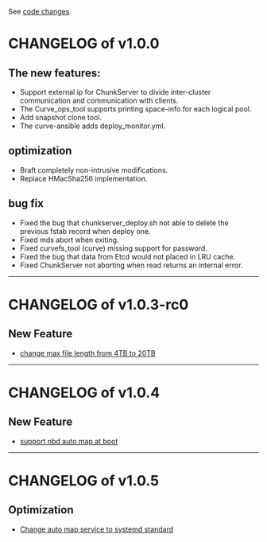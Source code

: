 See [code changes](https://github.com/opencurve/curve/compare/v0.1.4...release1.0).
# CHANGELOG of v1.0.0
 ## The new features:
- Support external ip for ChunkServer to divide inter-cluster communication and communication with clients.
- The Curve_ops_tool supports printing space-info for each logical pool.
- Add snapshot clone tool.
- The curve-ansible adds deploy_monitor.yml.

## optimization
- Braft completely non-intrusive modifications.
- Replace HMacSha256 implementation.

## bug fix
- Fixed the bug that chunkserver_deploy.sh not able to delete the previous fstab record when deploy one.
- Fixed mds abort when exiting.
- Fixed curvefs_tool (curve) missing support for password.
- Fixed the bug that data from Etcd would not placed in LRU cache.
- Fixed ChunkServer not aborting when read returns an internal error.


<hr/>

# CHANGELOG of v1.0.3-rc0

## New Feature

- [change max file length from 4TB to 20TB](https://github.com/opencurve/curve/pull/321)


<hr/>

# CHANGELOG of v1.0.4

## New Feature

- [support nbd auto map at boot](https://github.com/opencurve/curve/pull/347)


<hr/>

# CHANGELOG of v1.0.5

## Optimization

- [Change auto map service to systemd standard](https://github.com/opencurve/curve/pull/695)
